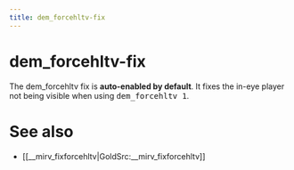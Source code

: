 ```yaml
---
title: dem_forcehltv-fix
---
```


# dem_forcehltv-fix

The dem_forcehltv fix is **auto-enabled by default**. It fixes the in-eye player not being visible when using <tt>dem_forcehltv 1</tt>.

# See also

* [[__mirv_fixforcehltv|GoldSrc:__mirv_fixforcehltv]]
